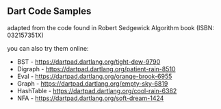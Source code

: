 ## Dart Code Samples 

adapted from the code found in Robert Sedgewick Algorithm book (ISBN: 032157351X)

you can also try them online:

- BST - https://dartpad.dartlang.org/tight-dew-9790
- Digraph - https://dartpad.dartlang.org/patient-rain-8510
- Eval - https://dartpad.dartlang.org/orange-brook-6955
- Graph - https://dartpad.dartlang.org/empty-sky-6819
- HashTable - https://dartpad.dartlang.org/cool-rain-6382
- NFA - https://dartpad.dartlang.org/soft-dream-1424
